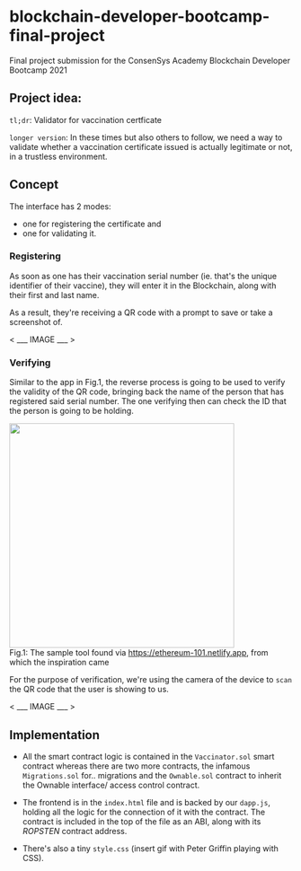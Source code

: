 # blockchain-developer-bootcamp-final-project
Final project submission for the ConsenSys Academy Blockchain Developer Bootcamp 2021

## Project idea:

`tl;dr`: Validator for vaccination certficate

`longer version`: 
In these times but also others to follow, we need a way to validate whether a vaccination certificate issued is actually legitimate or not, in a trustless environment. 

## Concept
The interface has 2 modes:
- one for registering the certificate and
- one for validating it.

### Registering
As soon as one has their vaccination serial number (ie. that's the unique identifier of their vaccine), they will enter it in the Blockchain, along with their first and last name.

As a result, they're receiving a QR code with a prompt to save or take a screenshot of.

< ___ IMAGE ___ >

### Verifying
Similar to the app in Fig.1, the reverse process is going to be used to verify the validity of the QR code, bringing back the name of the person that has registered said serial number. The one verifying then can check the ID that the person is going to be holding.

<img src="https://user-images.githubusercontent.com/5063813/135172098-a38dd1cc-3f02-4da2-b71f-c07255b2da70.png" width=400/><br />
Fig.1: The sample tool found via https://ethereum-101.netlify.app, from which the inspiration came

For the purpose of verification, we're using the camera of the device to `scan` the QR code that the user is showing to us.

< ___ IMAGE ___ >


## Implementation
- All the smart contract logic is contained in the `Vaccinator.sol` smart contract whereas there are two more contracts, the infamous `Migrations.sol` for.. migrations and the `Ownable.sol` contract to inherit the Ownable interface/ access control contract.

- The frontend is in the `index.html` file and is backed by our `dapp.js`, holding all the logic for the connection of it with the contract. The contract is included in the top of the file as an ABI, along with its *ROPSTEN* contract address.
  
- There's also a tiny `style.css` (insert gif with Peter Griffin playing with CSS).